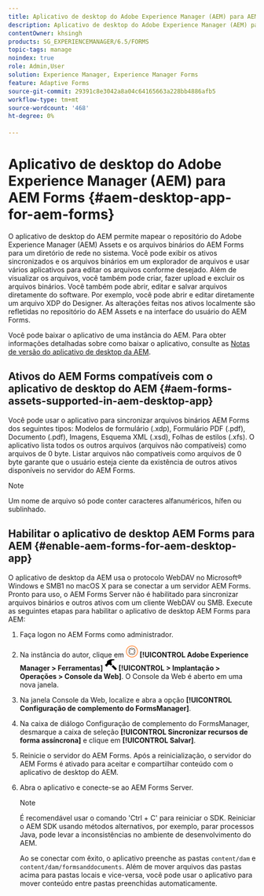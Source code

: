 ```yaml
---
title: Aplicativo de desktop do Adobe Experience Manager (AEM) para AEM Forms
description: Aplicativo de desktop do Adobe Experience Manager (AEM) para AEM Forms
contentOwner: khsingh
products: SG_EXPERIENCEMANAGER/6.5/FORMS
topic-tags: manage
noindex: true
role: Admin,User
solution: Experience Manager, Experience Manager Forms
feature: Adaptive Forms
source-git-commit: 29391c8e3042a8a04c64165663a228bb4886afb5
workflow-type: tm+mt
source-wordcount: '468'
ht-degree: 0%

---
```


# Aplicativo de desktop do Adobe Experience Manager (AEM) para AEM Forms {#aem-desktop-app-for-aem-forms}

O aplicativo de desktop do AEM permite mapear o repositório do Adobe Experience Manager (AEM) Assets e os arquivos binários do AEM Forms para um diretório de rede no sistema. Você pode exibir os ativos sincronizados e os arquivos binários em um explorador de arquivos e usar vários aplicativos para editar os arquivos conforme desejado. Além de visualizar os arquivos, você também pode criar, fazer upload e excluir os arquivos binários. Você também pode abrir, editar e salvar arquivos diretamente do software. Por exemplo, você pode abrir e editar diretamente um arquivo XDP do Designer. As alterações feitas nos ativos localmente são refletidas no repositório do AEM Assets e na interface do usuário do AEM Forms.

Você pode baixar o aplicativo de uma instância do AEM. Para obter informações detalhadas sobre como baixar o aplicativo, consulte as [Notas de versão do aplicativo de desktop da AEM](https://experienceleague.adobe.com/docs/experience-manager-desktop-app/using/release-notes.html?lang=pt-BR).

## Ativos do AEM Forms compatíveis com o aplicativo de desktop do AEM {#aem-forms-assets-supported-in-aem-desktop-app}

Você pode usar o aplicativo para sincronizar arquivos binários AEM Forms dos seguintes tipos: Modelos de formulário (.xdp), Formulário PDF (.pdf), Documento (.pdf), Imagens, Esquema XML (.xsd), Folhas de estilos (.xfs). O aplicativo lista todos os outros arquivos (arquivos não compatíveis) como arquivos de 0 byte. Listar arquivos não compatíveis como arquivos de 0 byte garante que o usuário esteja ciente da existência de outros ativos disponíveis no servidor do AEM Forms.

>[!NOTE]
>
>Um nome de arquivo só pode conter caracteres alfanuméricos, hífen ou sublinhado.

## Habilitar o aplicativo de desktop AEM Forms para AEM {#enable-aem-forms-for-aem-desktop-app}

O aplicativo de desktop da AEM usa o protocolo WebDAV no Microsoft® Windows e SMB1 no macOS X para se conectar a um servidor AEM Forms. Pronto para uso, o AEM Forms Server não é habilitado para sincronizar arquivos binários e outros ativos com um cliente WebDAV ou SMB. Execute as seguintes etapas para habilitar o aplicativo de desktop AEM Forms para AEM:

1. Faça logon no AEM Forms como administrador.
1. Na instância do autor, clique em ![adobeexperiencemanager](assets/adobeexperiencemanager.png) **[!UICONTROL Adobe Experience Manager > Ferramentas]** ![martelo](assets/hammer.png) **[!UICONTROL > Implantação > Operações > Console da Web]**. O Console da Web é aberto em uma nova janela.
1. Na janela Console da Web, localize e abra a opção **[!UICONTROL Configuração de complemento do FormsManager]**.
1. Na caixa de diálogo Configuração de complemento do FormsManager, desmarque a caixa de seleção **[!UICONTROL Sincronizar recursos de forma assíncrona]** e clique em **[!UICONTROL Salvar]**.
1. Reinicie o servidor do AEM Forms. Após a reinicialização, o servidor do AEM Forms é ativado para aceitar e compartilhar conteúdo com o aplicativo de desktop do AEM.
1. Abra o aplicativo e conecte-se ao AEM Forms Server.

   >[!NOTE]
   >
   > É recomendável usar o comando &#39;Ctrl + C&#39; para reiniciar o SDK. Reiniciar o AEM SDK usando métodos alternativos, por exemplo, parar processos Java, pode levar a inconsistências no ambiente de desenvolvimento do AEM.

   Ao se conectar com êxito, o aplicativo preenche as pastas `content/dam` e `content/dam/formsanddocuments`. Além de mover arquivos das pastas acima para pastas locais e vice-versa, você pode usar o aplicativo para mover conteúdo entre pastas preenchidas automaticamente.
